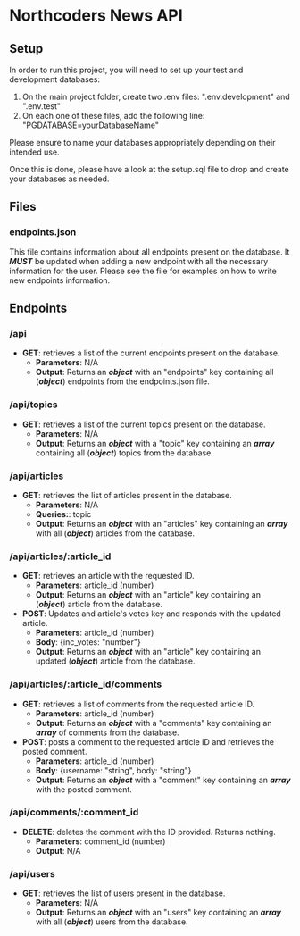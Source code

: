 # Northcoders News API

## Setup

In order to run this project, you will need to set up your test and development databases:
1. On the main project folder, create two .env files: ".env.development" and ".env.test"
2. On each one of these files, add the following line: "PGDATABASE=yourDatabaseName"

Please ensure to name your databases appropriately depending on their intended use. 

Once this is done, please have a look at the setup.sql file to drop and create your databases as needed. 

## Files

### endpoints.json
This file contains information about all endpoints present on the database. It ***MUST*** be updated when adding a new endpoint with all the necessary information for the user. Please see the file for examples on how to write new endpoints information.

## Endpoints

### /api
- **GET**: retrieves a list of the current endpoints present on the database.
    - **Parameters**: N/A
    - **Output**: Returns an ***object*** with an "endpoints" key containing all (***object***) endpoints from the endpoints.json file.

### /api/topics
- **GET**: retrieves a list of the current topics present on the database.
    - **Parameters**: N/A
    - **Output**: Returns an ***object*** with a "topic" key containing an ***array*** containing all (***object***) topics from the database.

### /api/articles
- **GET**: retrieves the list of articles present in the database.
    - **Parameters**: N/A
    - **Queries:**: topic
    - **Output**: Returns an ***object*** with an "articles" key containing an ***array***  with all (***object***) articles from the database.

### /api/articles/:article_id
- **GET**: retrieves an article with the requested ID.
    - **Parameters**: article_id (number)
    - **Output**: Returns an ***object*** with an "article" key containing an (***object***) article from the database.
- **POST**: Updates and article's votes key and responds with the updated article.
    - **Parameters**: article_id (number)
    - **Body**: {inc_votes: "number"}
    - **Output**: Returns an ***object*** with an "article" key containing an updated (***object***) article from the database.

### /api/articles/:article_id/comments
- **GET**: retrieves a list of comments from the requested article ID.
    - **Parameters**: article_id (number)
    - **Output**: Returns an ***object*** with a "comments" key containing an ***array*** of comments from the database.
- **POST**: posts a comment to the requested article ID and retrieves the posted comment.
    - **Parameters**: article_id (number)
    - **Body**: {username: "string", body: "string"}
    - **Output**: Returns an ***object*** with a "comment" key containing an ***array*** with the posted comment.

### /api/comments/:comment_id
- **DELETE**: deletes the comment with the ID provided. Returns nothing.
    - **Parameters**: comment_id (number)
    - **Output**: N/A

### /api/users
- **GET**: retrieves the list of users present in the database.
    - **Parameters**: N/A
    - **Output**: Returns an ***object*** with an "users" key containing an ***array***  with all (***object***) users from the database.

